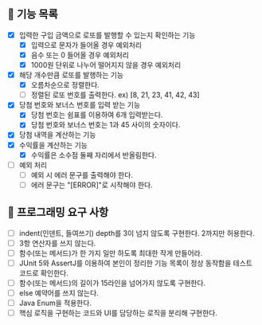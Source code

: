 ## 🚩 기능 목록
- [X] 입력한 구입 금액으로 로또를 발행할 수 있는지 확인하는 기능
    - [X] 입력으로 문자가 들어올 경우 예외처리
    - [X] 음수 또는 0 들어올 경우 예외처리
    - [X] 1000원 단위로 나누어 떨어지지 않을 경우 예외처리
- [X] 해당 개수만큼 로또를 발행하는 기능
    - [X] 오름차순으로 정렬한다.
    - [ ] 정렬된 로또 번호를 출력한다. ex) [8, 21, 23, 41, 42, 43] 
- [X] 당첨 번호와 보너스 번호를 입력 받는 기능
    - [X] 당첨 번호는 쉼표를 이용하여 6개 입력받는다.
    - [X] 당첨 번호와 보너스 번호는 1과 45 사이의 숫자이다.
- [X] 당첨 내역을 계산하는 기능
- [X] 수익률을 계산하는 기능
    - [X] 수익률은 소수점 둘째 자리에서 반올림한다.
- [ ] 예외 처리
    - [ ] 예외 시 에러 문구를 출력해야 한다.
    - [ ] 에러 문구는 "[ERROR]"로 시작해야 한다.

## 🎯 프로그래밍 요구 사항
- [ ] indent(인덴트, 들여쓰기) depth를 3이 넘지 않도록 구현한다. 2까지만 허용한다.
- [ ] 3항 연산자를 쓰지 않는다.
- [ ] 함수(또는 메서드)가 한 가지 일만 하도록 최대한 작게 만들어라.
- [ ] JUnit 5와 AssertJ를 이용하여 본인이 정리한 기능 목록이 정상 동작함을 테스트 코드로 확인한다.
- [ ] 함수(또는 메서드)의 길이가 15라인을 넘어가지 않도록 구현한다.
- [ ] else 예약어를 쓰지 않는다.
- [ ] Java Enum을 적용한다.
- [ ] 핵심 로직을 구현하는 코드와 UI를 담당하는 로직을 분리해 구현한다.